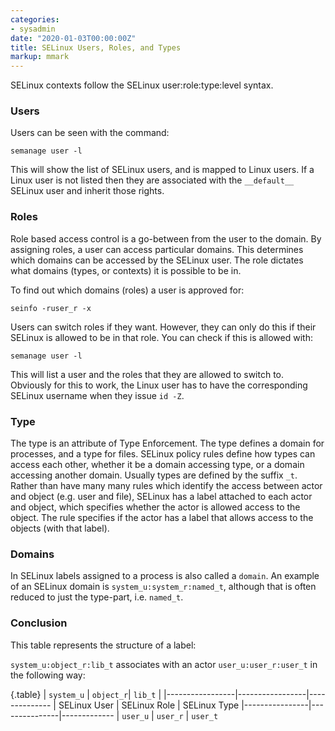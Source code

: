 ```yaml
---
categories:
- sysadmin
date: "2020-01-03T00:00:00Z"
title: SELinux Users, Roles, and Types
markup: mmark
---
```

SELinux contexts follow the SELinux user:role:type:level syntax.

### Users

Users can be seen with the command: 

    semanage user -l

This will show the list of SELinux users, and is mapped to Linux users. If a Linux user is not listed then they are associated with the ```__default__``` SELinux user and inherit those rights.  

### Roles

Role based access control is a go-between from the user to the domain. By assigning roles, a user can access particular domains. This determines which domains can be accessed by the SELinux user. The role dictates what domains (types, or contexts) it is possible to be in. 

To find out which domains (roles) a user is approved for: 

    seinfo -ruser_r -x 

Users can switch roles if they want. However, they can only do this if their SELinux is allowed to be in that role. You can check if this is allowed with: 

    semanage user -l

This will list a user and the roles that they are allowed to switch to. Obviously for this to work, the Linux user has to have the corresponding SELinux username when they issue ```id -Z```. 

### Type 

The type is an attribute of Type Enforcement. The type defines a domain for processes, and a type for files. SELinux policy rules define how types can access each other, whether it be a domain accessing type, or a domain accessing another domain. Usually types are defined by the suffix ```_t```. Rather than have many many rules which identify the access between actor and object (e.g. user and file), SELinux has a label attached to each actor and object, which specifies whether the actor is allowed access to the object. The rule specifies if the actor has a label that allows access to the objects (with that label). 

### Domains 

In SELinux labels assigned to a process is also called a ```domain```. An example of an SELinux domain is ```system_u:system_r:named_t```, although that is often reduced to just the type-part, i.e. ```named_t```. 

### Conclusion

This table represents the structure of a label:

```system_u:object_r:lib_t``` associates with an actor ```user_u:user_r:user_t``` in the following way:

{.table}
| ```system_u``` | ```object_r```| ```lib_t``` |
|-----------------|-----------------|--------------
| SELinux User | SELinux Role | SELinux Type
|----------------|---------------|-------------
| ```user_u``` | ```user_r``` | ```user_t``` 
